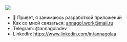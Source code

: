 ![](https://komarev.com/ghpvc/?username=AnnaGola)
- 👋 Привет, я занимаюсь разработкой приложений
-  Как со мной связаться: annagol.work@mail.ru 
-  Telegram: @annagoladev
-  LinkedIn: https://www.linkedin.com/in/annagolaa
